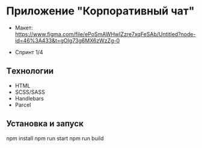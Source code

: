 # Приложение "Корпоративный чат"

- Макет: https://www.figma.com/file/ePoSmAWHwIZzre7xqFeSAb/Untitled?node-id=46%3A433&t=gOIg73g6MX6zWzZg-0

- Спринт 1/4

## Tехнологии

- HTML
- SCSS/SASS
- Handlebars
- Parcel

## Установка и запуск

npm install
npm run start
npm run build
